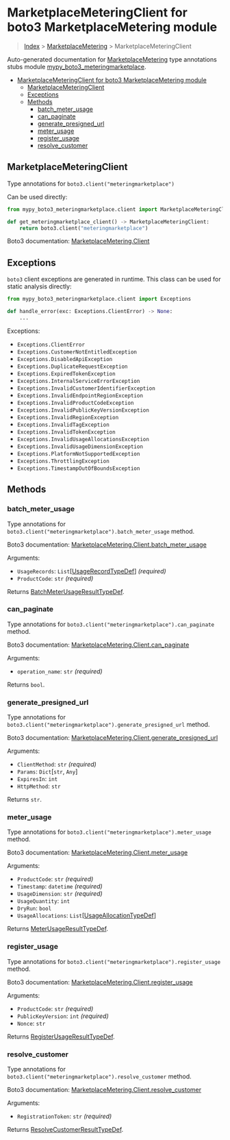 # MarketplaceMeteringClient for boto3 MarketplaceMetering module

> [Index](..) > [MarketplaceMetering](.) > MarketplaceMeteringClient

Auto-generated documentation for
[MarketplaceMetering](https://boto3.amazonaws.com/v1/documentation/api/1.17.72/reference/services/meteringmarketplace.html#MarketplaceMetering)
type annotations stubs module
[mypy_boto3_meteringmarketplace](https://pypi.org/project/mypy-boto3-meteringmarketplace/).

- [MarketplaceMeteringClient for boto3 MarketplaceMetering module](#marketplacemeteringclient-for-boto3-marketplacemetering-module)
  - [MarketplaceMeteringClient](#marketplacemeteringclient)
  - [Exceptions](#exceptions)
  - [Methods](#methods)
    - [batch_meter_usage](#batch_meter_usage)
    - [can_paginate](#can_paginate)
    - [generate_presigned_url](#generate_presigned_url)
    - [meter_usage](#meter_usage)
    - [register_usage](#register_usage)
    - [resolve_customer](#resolve_customer)

## MarketplaceMeteringClient

Type annotations for `boto3.client("meteringmarketplace")`

Can be used directly:

```python
from mypy_boto3_meteringmarketplace.client import MarketplaceMeteringClient

def get_meteringmarketplace_client() -> MarketplaceMeteringClient:
    return boto3.client("meteringmarketplace")
```

Boto3 documentation:
[MarketplaceMetering.Client](https://boto3.amazonaws.com/v1/documentation/api/1.17.72/reference/services/meteringmarketplace.html#MarketplaceMetering.Client)

## Exceptions

`boto3` client exceptions are generated in runtime. This class can be used for
static analysis directly:

```python
from mypy_boto3_meteringmarketplace.client import Exceptions

def handle_error(exc: Exceptions.ClientError) -> None:
    ...
```

Exceptions:

- `Exceptions.ClientError`
- `Exceptions.CustomerNotEntitledException`
- `Exceptions.DisabledApiException`
- `Exceptions.DuplicateRequestException`
- `Exceptions.ExpiredTokenException`
- `Exceptions.InternalServiceErrorException`
- `Exceptions.InvalidCustomerIdentifierException`
- `Exceptions.InvalidEndpointRegionException`
- `Exceptions.InvalidProductCodeException`
- `Exceptions.InvalidPublicKeyVersionException`
- `Exceptions.InvalidRegionException`
- `Exceptions.InvalidTagException`
- `Exceptions.InvalidTokenException`
- `Exceptions.InvalidUsageAllocationsException`
- `Exceptions.InvalidUsageDimensionException`
- `Exceptions.PlatformNotSupportedException`
- `Exceptions.ThrottlingException`
- `Exceptions.TimestampOutOfBoundsException`

## Methods

### batch_meter_usage

Type annotations for `boto3.client("meteringmarketplace").batch_meter_usage`
method.

Boto3 documentation:
[MarketplaceMetering.Client.batch_meter_usage](https://boto3.amazonaws.com/v1/documentation/api/1.17.72/reference/services/meteringmarketplace.html#MarketplaceMetering.Client.batch_meter_usage)

Arguments:

- `UsageRecords`:
  `List`\[[UsageRecordTypeDef](./type_defs.md#usagerecordtypedef)\]
  *(required)*
- `ProductCode`: `str` *(required)*

Returns
[BatchMeterUsageResultTypeDef](./type_defs.md#batchmeterusageresulttypedef).

### can_paginate

Type annotations for `boto3.client("meteringmarketplace").can_paginate` method.

Boto3 documentation:
[MarketplaceMetering.Client.can_paginate](https://boto3.amazonaws.com/v1/documentation/api/1.17.72/reference/services/meteringmarketplace.html#MarketplaceMetering.Client.can_paginate)

Arguments:

- `operation_name`: `str` *(required)*

Returns `bool`.

### generate_presigned_url

Type annotations for
`boto3.client("meteringmarketplace").generate_presigned_url` method.

Boto3 documentation:
[MarketplaceMetering.Client.generate_presigned_url](https://boto3.amazonaws.com/v1/documentation/api/1.17.72/reference/services/meteringmarketplace.html#MarketplaceMetering.Client.generate_presigned_url)

Arguments:

- `ClientMethod`: `str` *(required)*
- `Params`: `Dict`\[`str`, `Any`\]
- `ExpiresIn`: `int`
- `HttpMethod`: `str`

Returns `str`.

### meter_usage

Type annotations for `boto3.client("meteringmarketplace").meter_usage` method.

Boto3 documentation:
[MarketplaceMetering.Client.meter_usage](https://boto3.amazonaws.com/v1/documentation/api/1.17.72/reference/services/meteringmarketplace.html#MarketplaceMetering.Client.meter_usage)

Arguments:

- `ProductCode`: `str` *(required)*
- `Timestamp`: `datetime` *(required)*
- `UsageDimension`: `str` *(required)*
- `UsageQuantity`: `int`
- `DryRun`: `bool`
- `UsageAllocations`:
  `List`\[[UsageAllocationTypeDef](./type_defs.md#usageallocationtypedef)\]

Returns [MeterUsageResultTypeDef](./type_defs.md#meterusageresulttypedef).

### register_usage

Type annotations for `boto3.client("meteringmarketplace").register_usage`
method.

Boto3 documentation:
[MarketplaceMetering.Client.register_usage](https://boto3.amazonaws.com/v1/documentation/api/1.17.72/reference/services/meteringmarketplace.html#MarketplaceMetering.Client.register_usage)

Arguments:

- `ProductCode`: `str` *(required)*
- `PublicKeyVersion`: `int` *(required)*
- `Nonce`: `str`

Returns
[RegisterUsageResultTypeDef](./type_defs.md#registerusageresulttypedef).

### resolve_customer

Type annotations for `boto3.client("meteringmarketplace").resolve_customer`
method.

Boto3 documentation:
[MarketplaceMetering.Client.resolve_customer](https://boto3.amazonaws.com/v1/documentation/api/1.17.72/reference/services/meteringmarketplace.html#MarketplaceMetering.Client.resolve_customer)

Arguments:

- `RegistrationToken`: `str` *(required)*

Returns
[ResolveCustomerResultTypeDef](./type_defs.md#resolvecustomerresulttypedef).
